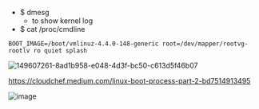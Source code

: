 - $ dmesg
  - to show kernel log
- $ cat /proc/cmdline
````
BOOT_IMAGE=/boot/vmlinuz-4.4.0-148-generic root=/dev/mapper/rootvg-rootlv ro quiet splash
````

![149607261-8ad1b958-e048-4d3f-bc50-c613d5f46b07](https://user-images.githubusercontent.com/6143237/151820206-3b7d4468-3881-471b-8837-f17427628f46.png)


https://cloudchef.medium.com/linux-boot-process-part-2-bd7514913495

![image](https://user-images.githubusercontent.com/6143237/150150057-d12f8c86-add1-4239-ab7d-b96aa69154a8.png)
